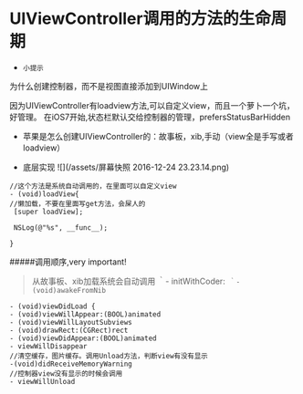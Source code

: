 # UIViewController调用的方法的生命周期
- `小提示`

 为什么创建控制器，而不是视图直接添加到UIWindow上
 
 因为UIViewController有loadview方法,可以自定义view，而且一个萝卜一个坑，好管理。
 在iOS7开始,状态栏默认交给控制器的管理，prefersStatusBarHidden


 
- 苹果是怎么创建UIViewController的：故事板，xib,手动（view全是手写或者loadview）

- 底层实现
![](/assets/屏幕快照 2016-12-24 23.23.14.png)

```
//这个方法是系统自动调用的，在里面可以自定义view
- (void)loadView{
//懒加载，不要在里面写get方法，会屎人的
 [super loadView];

 NSLog(@"%s", __func__);

}
```




 #####调用顺序,very important!
 
> 从故事板、xib加载系统会自动调用
｀- initWithCoder:`
｀- (void)awakeFromNib`
```
- (void)viewDidLoad {
- (void)viewWillAppear:(BOOL)animated
- (void)viewWillLayoutSubviews
- (void)drawRect:(CGRect)rect 
- (void)viewDidAppear:(BOOL)animated
- viewWillDisappear
//清空缓存，图片缓存。调用Unload方法，判断view有没有显示
-(void)didReceiveMemoryWarning
//控制器view没有显示的时候会调用
- viewWillUnload
```
